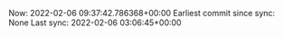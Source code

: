 Now: 2022-02-06 09:37:42.786368+00:00 Earliest commit since sync: None Last sync: 2022-02-06 03:06:45+00:00
